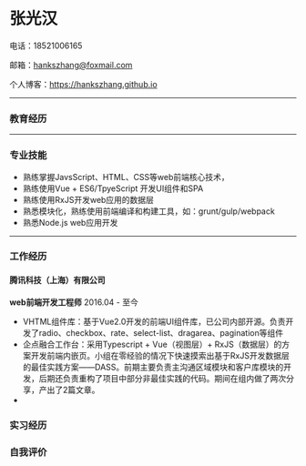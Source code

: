 # 张光汉

电话：18521006165

邮箱：hankszhang@foxmail.com

个人博客：https://hankszhang.github.io

****

### 教育经历

***

### 专业技能

- 熟练掌握JavsScript、HTML、CSS等web前端核心技术，
- 熟练使用Vue + ES6/TpyeScript 开发UI组件和SPA
- 熟练使用RxJS开发web应用的数据层
- 熟悉模块化，熟练使用前端编译和构建工具，如：grunt/gulp/webpack
- 熟悉Node.js web应用开发

***

### 工作经历

#### 腾讯科技（上海）有限公司

**web前端开发工程师**																       2016.04 - 至今

- VHTML组件库：基于Vue2.0开发的前端UI组件库，已公司内部开源。负责开发了radio、checkbox、rate、select-list、dragarea、pagination等组件
- 企点融合工作台：采用Typescript + Vue（视图层）+ RxJS（数据层）的方案开发前端内嵌页。小组在零经验的情况下快速摸索出基于RxJS开发数据层的最佳实践方案——DASS。前期主要负责主沟通区域模块和客户库模块的开发，后期还负责重构了项目中部分非最佳实践的代码。期间在组内做了两次分享，产出了2篇文章。
- ​

### 实习经历



### 自我评价

